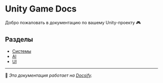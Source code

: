 # Unity Game Docs

Добро пожаловать в документацию по вашему Unity-проекту 🎮

## Разделы

-   [Системы](systems.md)
-   [AI](ai.md)
-   [UI](ui.md)

---

📖 _Эта документация работает на [Docsify](https://docsify.js.org/)._
